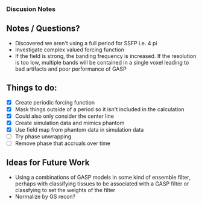 
### Discusion Notes

## Notes / Questions?

- Discovered we aren't using a full period for SSFP i.e. 4 pi
- Investigate complex valued forcing function
- If the field is strong, the banding frequency is increased.  If the resolution is too low, multiple bands will be contained in a single voxel leading to bad artifacts and poor performance of GASP

## Things to do:

-[x] Create periodic forcing function
-[x] Mask things outside of a period so it isn't included in the calculation
-[x] Could also only consider the center line
-[x] Create simulation data and mimics phantom
-[x] Use field map from phantom data in simulation data
-[ ] Try phase unwrapping
-[ ] Remove phase that accruals over time  

## Ideas for Future Work
- Using a combinations of GASP models in some kind of ensemble filter, perhaps with classifying tissues to be associated with a GASP filter or classfying to set the weights of the filter
- Normalize by GS recon?